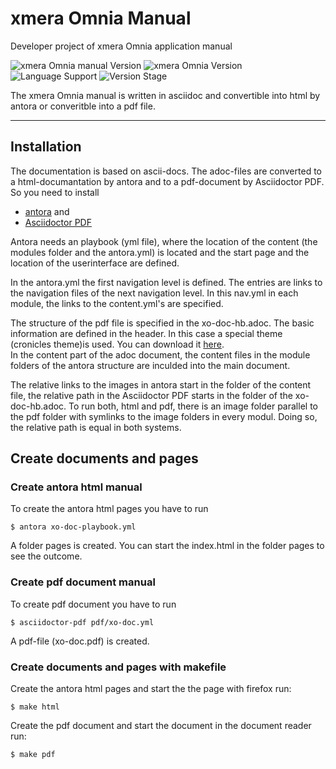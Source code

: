 # xmera Omnia Manual

Developer project of xmera Omnia application manual

![xmera Omnia manual Version](https://img.shields.io/badge/xmera_Omnia-unreleased-red) ![xmera Omnia Version](https://img.shields.io/badge/xmera_Omnia-v3.x.x-blue) ![Language Support](https://img.shields.io/badge/Languages-de-green) ![Version Stage](https://img.shields.io/badge/Stage-development-important)

The xmera Omnia manual is written in asciidoc and convertible into html by antora or converitble into a pdf file.

---

## Installation

The documentation is based on ascii-docs. The adoc-files are converted to a html-documantation by antora and to a pdf-document by Asciidoctor PDF.
So you need to install

- [antora](https://docs.antora.org/antora/2.3/install/install-antora/) and
- [Asciidoctor PDF](https://asciidoctor.org/docs/asciidoctor-pdf/#install-the-published-gem)

Antora needs an playbook (yml file), where the location of the content (the modules folder and the antora.yml) is located and the start page and the location of the userinterface are defined.

In the antora.yml the first navigation level is defined. The entries are links to the navigation files of the next navigation level. In this nav.yml in each module, the links to the content.yml's are specified.

The structure of the pdf file is specified in the xo-doc-hb.adoc. The basic information are defined in the header. In this case a special theme (cronicles theme)is used. You can download it [here](https://github.com/asciidoctor/asciidoctor-pdf/blob/fe1a0d8ef830e37c3bb9fa689ad888ca4e7924ba/examples/chronicles-theme.yml).  
In the content part of the adoc document, the content files in the module folders of the antora structure are inculded into the main document.

The relative links to the images in antora start in the folder of the content file, the relative path in the Asciidoctor PDF starts in the folder of the xo-doc-hb.adoc. To run both, html and pdf, there is an image folder parallel to the pdf folder with symlinks to the image folders in every modul. Doing so, the relative path is equal in both systems.

## Create documents and pages

### Create antora html manual

To create the antora html pages you have to run

    $ antora xo-doc-playbook.yml

A folder pages is created. You can start the index.html in the folder pages to see the outcome.

### Create pdf document manual

To create pdf document you have to run

    $ asciidoctor-pdf pdf/xo-doc.yml

A pdf-file (xo-doc.pdf) is created.

### Create documents and pages with makefile

Create the antora html pages and start the the page with firefox run:

    $ make html

Create the pdf document and start the document in the document reader run:

    $ make pdf
